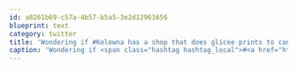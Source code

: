 ```yaml
---
id: a8261b69-c57a-4b57-b5a5-3e2d12961656
blueprint: text
category: twitter
title: 'Wondering if #Kelowna has a shop that does glicee prints to canvas .  Anyone? #photography'
caption: 'Wondering if <span class="hashtag hashtag_local">#<a href="http://tweettemp.darylchymko.ca/?tag=kelowna">Kelowna</a> has a shop that does glicee prints to canvas .  Anyone? <span class="hashtag hashtag_local">#<a href="http://tweettemp.darylchymko.ca/?tag=photography">photography</a>'
---
```

